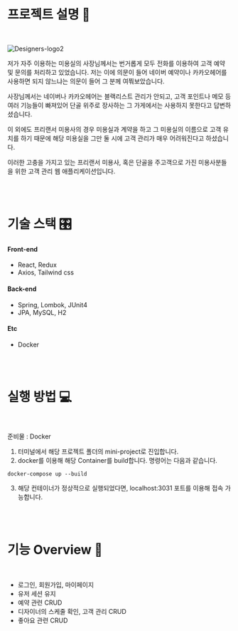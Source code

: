 # 프로젝트 설명 🙌

<br/>

![Designers-logo2](https://user-images.githubusercontent.com/60308568/121653668-e85b2980-cad7-11eb-8529-0064ead2bd6c.png)

  저가 자주 이용하는 미용실의 사장님께서는 번거롭게 모두 전화를 이용하여 고객 예약 및 문의를 처리하고 있었습니다. 저는 이에 의문이 들어 네이버 예약이나 카카오헤어를 사용하면 되지 않느냐는 의문이 들어 그 분께 여쭤보았습니다.
 
  사장님께서는 네이버나 카카오헤어는 블랙리스트 관리가 안되고, 고객 포인트나 메모 등 여러 기능들이 빠져있어 단골 위주로 장사하는 그 가게에서는 사용하지 못한다고 답변하셨습니다.
 
  이 외에도 프리랜서 미용사의 경우 미용실과 계약을 하고 그 미용실의 이름으로 고객 유치를 하기 때문에 해당 미용실을 그만 둘 시에 고객 관리가 매우 어려워진다고 하셨습니다.
 
  이러한 고충을 가지고 있는 프리랜서 미용사, 혹은 단골을 주고객으로 가진 미용사분들을 위한 고객 관리 웹 애플리케이션입니다.

<br/>
<br/>

# 기술 스택 🎛

#### Front-end
+ React, Redux
+ Axios, Tailwind css

#### Back-end
+ Spring, Lombok, JUnit4
+ JPA, MySQL, H2

#### Etc
+ Docker

<br/>
<br/>

# 실행 방법 💻

<br/>

준비물 : Docker

1. 터미널에서 해당 프로젝트 폴더의 mini-project로 진입합니다.
2. docker를 이용해 해당 Container를 build합니다. 명령어는 다음과 같습니다.
  ```
  docker-compose up --build
  ```
3. 해당 컨테이너가 정상적으로 실행되었다면, localhost:3031 포트를 이용해 접속 가능합니다.

<br/>
<br/>

# 기능 Overview 📃

<br/>

- 로그인, 회원가입, 마이페이지
- 유저 세션 유지
- 예약 관련 CRUD
- 디자이너의 스케줄 확인, 고객 관리 CRUD
- 좋아요 관련 CRUD
